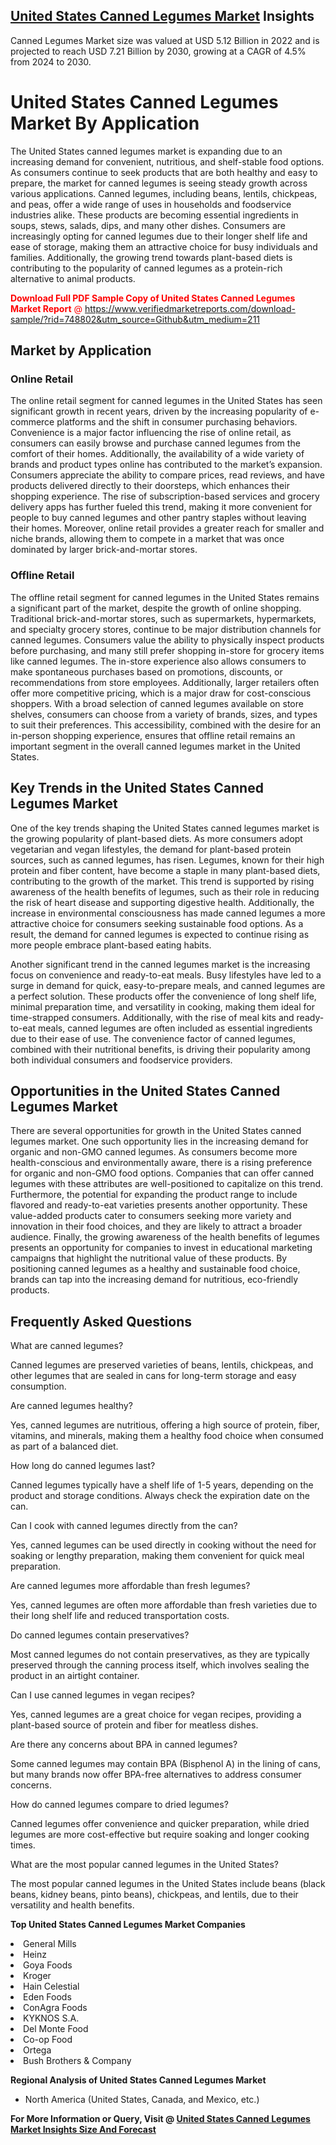 <h2><a href="https://www.verifiedmarketreports.com/download-sample/?rid=748802&amp;utm_source=Github&amp;utm_medium=211" target="_blank">United States Canned Legumes Market</a> Insights</h2><p>Canned Legumes Market size was valued at USD 5.12 Billion in 2022 and is projected to reach USD 7.21 Billion by 2030, growing at a CAGR of 4.5% from 2024 to 2030.</p><p><h1>United States Canned Legumes Market By Application</h1><p>The United States canned legumes market is expanding due to an increasing demand for convenient, nutritious, and shelf-stable food options. As consumers continue to seek products that are both healthy and easy to prepare, the market for canned legumes is seeing steady growth across various applications. Canned legumes, including beans, lentils, chickpeas, and peas, offer a wide range of uses in households and foodservice industries alike. These products are becoming essential ingredients in soups, stews, salads, dips, and many other dishes. Consumers are increasingly opting for canned legumes due to their longer shelf life and ease of storage, making them an attractive choice for busy individuals and families. Additionally, the growing trend towards plant-based diets is contributing to the popularity of canned legumes as a protein-rich alternative to animal products.<p><span class=""><span style="color: #ff0000;"><strong>Download Full PDF Sample Copy of United States Canned Legumes Market Report</strong> @ </span><a href="https://www.verifiedmarketreports.com/download-sample/?rid=748802&amp;utm_source=Github&amp;utm_medium=211" target="_blank">https://www.verifiedmarketreports.com/download-sample/?rid=748802&amp;utm_source=Github&amp;utm_medium=211</a></span></p></p><h2>Market by Application</h2><h3>Online Retail</h3><p>The online retail segment for canned legumes in the United States has seen significant growth in recent years, driven by the increasing popularity of e-commerce platforms and the shift in consumer purchasing behaviors. Convenience is a major factor influencing the rise of online retail, as consumers can easily browse and purchase canned legumes from the comfort of their homes. Additionally, the availability of a wide variety of brands and product types online has contributed to the market’s expansion. Consumers appreciate the ability to compare prices, read reviews, and have products delivered directly to their doorsteps, which enhances their shopping experience. The rise of subscription-based services and grocery delivery apps has further fueled this trend, making it more convenient for people to buy canned legumes and other pantry staples without leaving their homes. Moreover, online retail provides a greater reach for smaller and niche brands, allowing them to compete in a market that was once dominated by larger brick-and-mortar stores.<h3>Offline Retail</h3><p>The offline retail segment for canned legumes in the United States remains a significant part of the market, despite the growth of online shopping. Traditional brick-and-mortar stores, such as supermarkets, hypermarkets, and specialty grocery stores, continue to be major distribution channels for canned legumes. Consumers value the ability to physically inspect products before purchasing, and many still prefer shopping in-store for grocery items like canned legumes. The in-store experience also allows consumers to make spontaneous purchases based on promotions, discounts, or recommendations from store employees. Additionally, larger retailers often offer more competitive pricing, which is a major draw for cost-conscious shoppers. With a broad selection of canned legumes available on store shelves, consumers can choose from a variety of brands, sizes, and types to suit their preferences. This accessibility, combined with the desire for an in-person shopping experience, ensures that offline retail remains an important segment in the overall canned legumes market in the United States.<h2>Key Trends in the United States Canned Legumes Market</h2><p>One of the key trends shaping the United States canned legumes market is the growing popularity of plant-based diets. As more consumers adopt vegetarian and vegan lifestyles, the demand for plant-based protein sources, such as canned legumes, has risen. Legumes, known for their high protein and fiber content, have become a staple in many plant-based diets, contributing to the growth of the market. This trend is supported by rising awareness of the health benefits of legumes, such as their role in reducing the risk of heart disease and supporting digestive health. Additionally, the increase in environmental consciousness has made canned legumes a more attractive choice for consumers seeking sustainable food options. As a result, the demand for canned legumes is expected to continue rising as more people embrace plant-based eating habits.<p>Another significant trend in the canned legumes market is the increasing focus on convenience and ready-to-eat meals. Busy lifestyles have led to a surge in demand for quick, easy-to-prepare meals, and canned legumes are a perfect solution. These products offer the convenience of long shelf life, minimal preparation time, and versatility in cooking, making them ideal for time-strapped consumers. Additionally, with the rise of meal kits and ready-to-eat meals, canned legumes are often included as essential ingredients due to their ease of use. The convenience factor of canned legumes, combined with their nutritional benefits, is driving their popularity among both individual consumers and foodservice providers.<h2>Opportunities in the United States Canned Legumes Market</h2><p>There are several opportunities for growth in the United States canned legumes market. One such opportunity lies in the increasing demand for organic and non-GMO canned legumes. As consumers become more health-conscious and environmentally aware, there is a rising preference for organic and non-GMO food options. Companies that can offer canned legumes with these attributes are well-positioned to capitalize on this trend. Furthermore, the potential for expanding the product range to include flavored and ready-to-eat varieties presents another opportunity. These value-added products cater to consumers seeking more variety and innovation in their food choices, and they are likely to attract a broader audience. Finally, the growing awareness of the health benefits of legumes presents an opportunity for companies to invest in educational marketing campaigns that highlight the nutritional value of these products. By positioning canned legumes as a healthy and sustainable food choice, brands can tap into the increasing demand for nutritious, eco-friendly products.<h2>Frequently Asked Questions</h2><p>What are canned legumes? </p><p>Canned legumes are preserved varieties of beans, lentils, chickpeas, and other legumes that are sealed in cans for long-term storage and easy consumption.</p><p>Are canned legumes healthy?</p><p>Yes, canned legumes are nutritious, offering a high source of protein, fiber, vitamins, and minerals, making them a healthy food choice when consumed as part of a balanced diet.</p><p>How long do canned legumes last?</p><p>Canned legumes typically have a shelf life of 1-5 years, depending on the product and storage conditions. Always check the expiration date on the can.</p><p>Can I cook with canned legumes directly from the can?</p><p>Yes, canned legumes can be used directly in cooking without the need for soaking or lengthy preparation, making them convenient for quick meal preparation.</p><p>Are canned legumes more affordable than fresh legumes?</p><p>Yes, canned legumes are often more affordable than fresh varieties due to their long shelf life and reduced transportation costs.</p><p>Do canned legumes contain preservatives?</p><p>Most canned legumes do not contain preservatives, as they are typically preserved through the canning process itself, which involves sealing the product in an airtight container.</p><p>Can I use canned legumes in vegan recipes?</p><p>Yes, canned legumes are a great choice for vegan recipes, providing a plant-based source of protein and fiber for meatless dishes.</p><p>Are there any concerns about BPA in canned legumes?</p><p>Some canned legumes may contain BPA (Bisphenol A) in the lining of cans, but many brands now offer BPA-free alternatives to address consumer concerns.</p><p>How do canned legumes compare to dried legumes?</p><p>Canned legumes offer convenience and quicker preparation, while dried legumes are more cost-effective but require soaking and longer cooking times.</p><p>What are the most popular canned legumes in the United States?</p><p>The most popular canned legumes in the United States include beans (black beans, kidney beans, pinto beans), chickpeas, and lentils, due to their versatility and health benefits.</p></p><p><strong>Top United States Canned Legumes Market Companies</strong></p><div data-test-id=""><p><li>General Mills</li><li> Heinz</li><li> Goya Foods</li><li> Kroger</li><li> Hain Celestial</li><li> Eden Foods</li><li> ConAgra Foods</li><li> KYKNOS S.A.</li><li> Del Monte Food</li><li> Co-op Food</li><li> Ortega</li><li> Bush Brothers & Company</li></p><div><strong>Regional Analysis of&nbsp;United States Canned Legumes Market</strong></div><ul><li dir="ltr"><p dir="ltr">North America&nbsp;(United States, Canada, and Mexico, etc.)</p></li></ul><p><strong>For More Information or Query, Visit @&nbsp;</strong><strong><a href="https://www.verifiedmarketreports.com/product/canned-legumes-market/?utm_source=Github&amp;utm_medium=211" target="_blank">United States Canned Legumes Market Insights Size And Forecast</a></strong></p></div>
